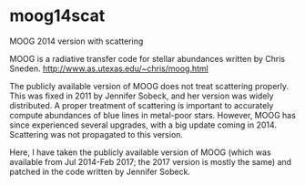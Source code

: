 # moog14scat
MOOG 2014 version with scattering

MOOG is a radiative transfer code for stellar abundances written by Chris Sneden.
http://www.as.utexas.edu/~chris/moog.html

The publicly available version of MOOG does not treat scattering properly. This was fixed in 2011 by Jennifer Sobeck,
and her version was widely distributed. A proper treatment of scattering is important to accurately compute abundances
of blue lines in metal-poor stars.
However, MOOG has since experienced several upgrades, with a big update coming in 2014. Scattering was not propagated to this version.

Here, I have taken the publicly available version of MOOG (which was available from Jul 2014-Feb 2017; the 2017 version is mostly the same)
and patched in the code written by Jennifer Sobeck.
